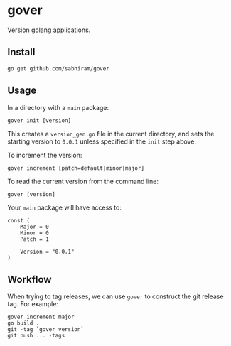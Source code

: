 # gover

Version golang applications.

## Install

```
go get github.com/sabhiram/gover
```

## Usage

In a directory with a `main` package:
```
gover init [version]
```

This creates a `version_gen.go` file in the current directory, and sets the starting version to `0.0.1` unless specified in the `init` step above.

To increment the version:
```
gover increment [patch=default|minor|major]
```

To read the current version from the command line:
```
gover [version]
```

Your `main` package will have access to:
```
const (
    Major = 0
    Minor = 0
    Patch = 1

    Version = "0.0.1"
)
```

## Workflow

When trying to tag releases, we can use `gover` to construct the git release tag.  For example:

```
gover increment major
go build .
git -tag `gover version`
git push ... -tags
```
